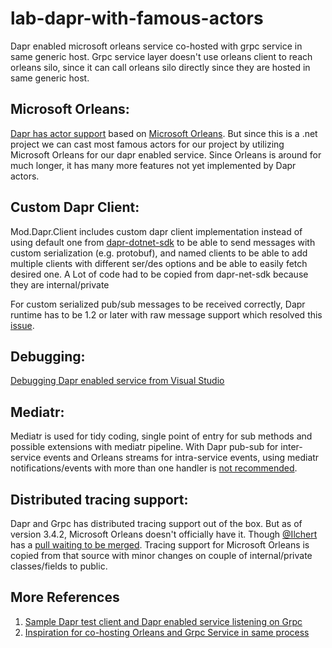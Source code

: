 # lab-dapr-with-famous-actors
Dapr enabled microsoft orleans service co-hosted with grpc service in same generic host. 
Grpc service layer doesn't use orleans client to reach orleans silo, since it can call orleans silo directly since they are hosted in same generic host.

## Microsoft Orleans:
[Dapr has actor support](https://docs.dapr.io/concepts/faq/#what-is-the-relationship-between-dapr-orleans-and-service-fabric-reliable-actors) based on [Microsoft Orleans](https://dotnet.github.io/orleans/). 
But since this is a .net project we can cast most famous actors for our project by utilizing Microsoft Orleans for our dapr enabled service. Since Orleans is around for much longer, it has many more features not yet implemented by Dapr actors.

## Custom Dapr Client:
Mod.Dapr.Client includes custom dapr client implementation instead of using default one from [dapr-dotnet-sdk](https://github.com/dapr/dotnet-sdk) to be able to send messages with custom serialization (e.g. protobuf), and named clients to be able to add multiple clients with different ser/des options and be able to easily fetch desired one.
A Lot of code had to be copied from dapr-net-sdk because they are internal/private

For custom serialized pub/sub messages to be received correctly, Dapr runtime has to be 1.2 or later with raw message support which resolved this [issue](https://github.com/dapr/dapr/issues/2308).

## Debugging:
[Debugging Dapr enabled service from Visual Studio](https://github.com/dapr/dotnet-sdk/issues/401#issuecomment-747563695)

## Mediatr:
Mediatr is used for tidy coding, single point of entry for sub methods and possible extensions with mediatr pipeline. 
With Dapr pub-sub for inter-service events and Orleans streams for intra-service events, using mediatr notifications/events with more than one handler is [not recommended](https://codeopinion.com/why-use-mediatr-3-reasons-why-and-1-reason-not/).

## Distributed tracing support:
Dapr and Grpc has distributed tracing support out of the box. But as of version 3.4.2, Microsoft Orleans doesn't officially have it. Though [@Ilchert](https://github.com/Ilchert) has a [pull waiting to be merged](https://github.com/dotnet/orleans/pull/6853). Tracing support for Microsoft Orleans is copied from that source with minor changes on couple of internal/private classes/fields to public.

## More References
1. [Sample Dapr test client and Dapr enabled service listening on Grpc](https://github.com/GennadiiSvichinskyi/test-grpc-dapr)
2. [Inspiration for co-hosting Orleans and Grpc Service in same process](https://github.com/ReubenBond/hanbaobao-web)
